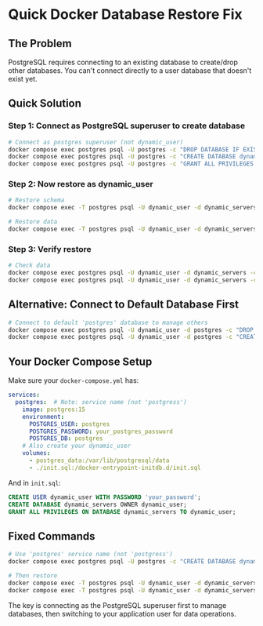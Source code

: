 # Quick Docker Database Restore Fix

## The Problem
PostgreSQL requires connecting to an existing database to create/drop other databases. You can't connect directly to a user database that doesn't exist yet.

## Quick Solution

### Step 1: Connect as PostgreSQL superuser to create database
```bash
# Connect as postgres superuser (not dynamic_user)
docker compose exec postgres psql -U postgres -c "DROP DATABASE IF EXISTS dynamic_servers;"
docker compose exec postgres psql -U postgres -c "CREATE DATABASE dynamic_servers;"
docker compose exec postgres psql -U postgres -c "GRANT ALL PRIVILEGES ON DATABASE dynamic_servers TO dynamic_user;"
```

### Step 2: Now restore as dynamic_user
```bash
# Restore schema
docker compose exec -T postgres psql -U dynamic_user -d dynamic_servers < schema_only_backup_20250902_202247.sql

# Restore data  
docker compose exec -T postgres psql -U dynamic_user -d dynamic_servers < data_only_backup_20250902_202233.sql
```

### Step 3: Verify restore
```bash
# Check data
docker compose exec postgres psql -U dynamic_user -d dynamic_servers -c "SELECT COUNT(*) FROM \"user\";"
docker compose exec postgres psql -U dynamic_user -d dynamic_servers -c "SELECT COUNT(*) FROM hetzner_projects;"
```

## Alternative: Connect to Default Database First
```bash
# Connect to default 'postgres' database to manage others
docker compose exec postgres psql -U dynamic_user -d postgres -c "DROP DATABASE IF EXISTS dynamic_servers;"
docker compose exec postgres psql -U dynamic_user -d postgres -c "CREATE DATABASE dynamic_servers;"
```

## Your Docker Compose Setup
Make sure your `docker-compose.yml` has:
```yaml
services:
  postgres:  # Note: service name (not 'postgress')
    image: postgres:15
    environment:
      POSTGRES_USER: postgres
      POSTGRES_PASSWORD: your_postgres_password
      POSTGRES_DB: postgres
    # Also create your dynamic_user
    volumes:
      - postgres_data:/var/lib/postgresql/data
      - ./init.sql:/docker-entrypoint-initdb.d/init.sql
```

And in `init.sql`:
```sql
CREATE USER dynamic_user WITH PASSWORD 'your_password';
CREATE DATABASE dynamic_servers OWNER dynamic_user;
GRANT ALL PRIVILEGES ON DATABASE dynamic_servers TO dynamic_user;
```

## Fixed Commands
```bash
# Use 'postgres' service name (not 'postgress')
docker compose exec postgres psql -U postgres -c "CREATE DATABASE dynamic_servers;"

# Then restore
docker compose exec -T postgres psql -U dynamic_user -d dynamic_servers < schema_only_backup_20250902_202247.sql
docker compose exec -T postgres psql -U dynamic_user -d dynamic_servers < data_only_backup_20250902_202233.sql
```

The key is connecting as the PostgreSQL superuser first to manage databases, then switching to your application user for data operations.